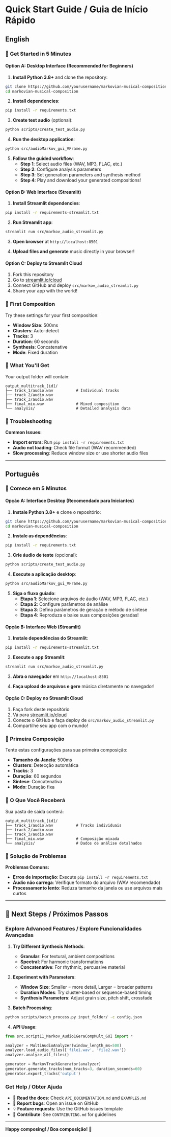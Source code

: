 # Quick Start Guide / Guia de Início Rápido

## English

### 🚀 Get Started in 5 Minutes

#### Option A: Desktop Interface (Recommended for Beginners)

1. **Install Python 3.8+** and clone the repository:
```bash
git clone https://github.com/yourusername/markovian-musical-composition.git
cd markovian-musical-composition
```

2. **Install dependencies**:
```bash
pip install -r requirements.txt
```

3. **Create test audio** (optional):
```bash
python scripts/create_test_audio.py
```

4. **Run the desktop application**:
```bash
python src/audioMarkov_gui_VFrame.py
```

5. **Follow the guided workflow**:
   - **Step 1**: Select audio files (WAV, MP3, FLAC, etc.)
   - **Step 2**: Configure analysis parameters
   - **Step 3**: Set generation parameters and synthesis method
   - **Step 4**: Play and download your generated compositions!

#### Option B: Web Interface (Streamlit)

1. **Install Streamlit dependencies**:
```bash
pip install -r requirements-streamlit.txt
```

2. **Run Streamlit app**:
```bash
streamlit run src/markov_audio_streamlit.py
```

3. **Open browser** at `http://localhost:8501`

4. **Upload files and generate** music directly in your browser!

#### Option C: Deploy to Streamlit Cloud

1. Fork this repository
2. Go to [streamlit.io/cloud](https://streamlit.io/cloud)
3. Connect GitHub and deploy `src/markov_audio_streamlit.py`
4. Share your app with the world!

### 🎵 First Composition

Try these settings for your first composition:

- **Window Size**: 500ms
- **Clusters**: Auto-detect
- **Tracks**: 3
- **Duration**: 60 seconds
- **Synthesis**: Concatenative
- **Mode**: Fixed duration

### 📁 What You'll Get

Your output folder will contain:
```
output_multitrack_[id]/
├── track_1/audio.wav          # Individual tracks
├── track_2/audio.wav
├── track_3/audio.wav
├── final_mix.wav              # Mixed composition
└── analysis/                  # Detailed analysis data
```

### 🔧 Troubleshooting

**Common Issues:**
- **Import errors**: Run `pip install -r requirements.txt`
- **Audio not loading**: Check file format (WAV recommended)
- **Slow processing**: Reduce window size or use shorter audio files

---

## Português

### 🚀 Comece em 5 Minutos

#### Opção A: Interface Desktop (Recomendado para Iniciantes)

1. **Instale Python 3.8+** e clone o repositório:
```bash
git clone https://github.com/yourusername/markovian-musical-composition.git
cd markovian-musical-composition
```

2. **Instale as dependências**:
```bash
pip install -r requirements.txt
```

3. **Crie áudio de teste** (opcional):
```bash
python scripts/create_test_audio.py
```

4. **Execute a aplicação desktop**:
```bash
python src/audioMarkov_gui_VFrame.py
```

5. **Siga o fluxo guiado**:
   - **Etapa 1**: Selecione arquivos de áudio (WAV, MP3, FLAC, etc.)
   - **Etapa 2**: Configure parâmetros de análise
   - **Etapa 3**: Defina parâmetros de geração e método de síntese
   - **Etapa 4**: Reproduza e baixe suas composições geradas!

#### Opção B: Interface Web (Streamlit)

1. **Instale dependências do Streamlit**:
```bash
pip install -r requirements-streamlit.txt
```

2. **Execute o app Streamlit**:
```bash
streamlit run src/markov_audio_streamlit.py
```

3. **Abra o navegador** em `http://localhost:8501`

4. **Faça upload de arquivos e gere** música diretamente no navegador!

#### Opção C: Deploy no Streamlit Cloud

1. Faça fork deste repositório
2. Vá para [streamlit.io/cloud](https://streamlit.io/cloud)
3. Conecte o GitHub e faça deploy de `src/markov_audio_streamlit.py`
4. Compartilhe seu app com o mundo!

### 🎵 Primeira Composição

Tente estas configurações para sua primeira composição:

- **Tamanho da Janela**: 500ms
- **Clusters**: Detecção automática
- **Tracks**: 3
- **Duração**: 60 segundos
- **Síntese**: Concatenativa
- **Modo**: Duração fixa

### 📁 O Que Você Receberá

Sua pasta de saída conterá:
```
output_multitrack_[id]/
├── track_1/audio.wav          # Tracks individuais
├── track_2/audio.wav
├── track_3/audio.wav
├── final_mix.wav              # Composição mixada
└── analysis/                  # Dados de análise detalhados
```

### 🔧 Solução de Problemas

**Problemas Comuns:**
- **Erros de importação**: Execute `pip install -r requirements.txt`
- **Áudio não carrega**: Verifique formato do arquivo (WAV recomendado)
- **Processamento lento**: Reduza tamanho da janela ou use arquivos mais curtos

---

## 🎯 Next Steps / Próximos Passos

### Explore Advanced Features / Explore Funcionalidades Avançadas

1. **Try Different Synthesis Methods**:
   - **Granular**: For textural, ambient compositions
   - **Spectral**: For harmonic transformations
   - **Concatenative**: For rhythmic, percussive material

2. **Experiment with Parameters**:
   - **Window Size**: Smaller = more detail, Larger = broader patterns
   - **Duration Modes**: Try cluster-based or sequence-based timing
   - **Synthesis Parameters**: Adjust grain size, pitch shift, crossfade

3. **Batch Processing**:
```bash
python scripts/batch_process.py input_folder/ -c config.json
```

4. **API Usage**:
```python
from src.script11_Markov_Audio1GeraCompMult_GUI import *

analyzer = MultiAudioAnalyzer(window_length_ms=500)
analyzer.load_audio_files(['file1.wav', 'file2.wav'])
analyzer.analyze_all_files()

generator = MarkovTrackGenerator(analyzer)
generator.generate_tracks(num_tracks=3, duration_seconds=60)
generator.export_tracks('output')
```

### Get Help / Obter Ajuda

- 📖 **Read the docs**: Check `API_DOCUMENTATION.md` and `EXAMPLES.md`
- 🐛 **Report bugs**: Open an issue on GitHub
- 💡 **Feature requests**: Use the GitHub issues template
- 🤝 **Contribute**: See `CONTRIBUTING.md` for guidelines

---

**Happy composing! / Boa composição!** 🎼